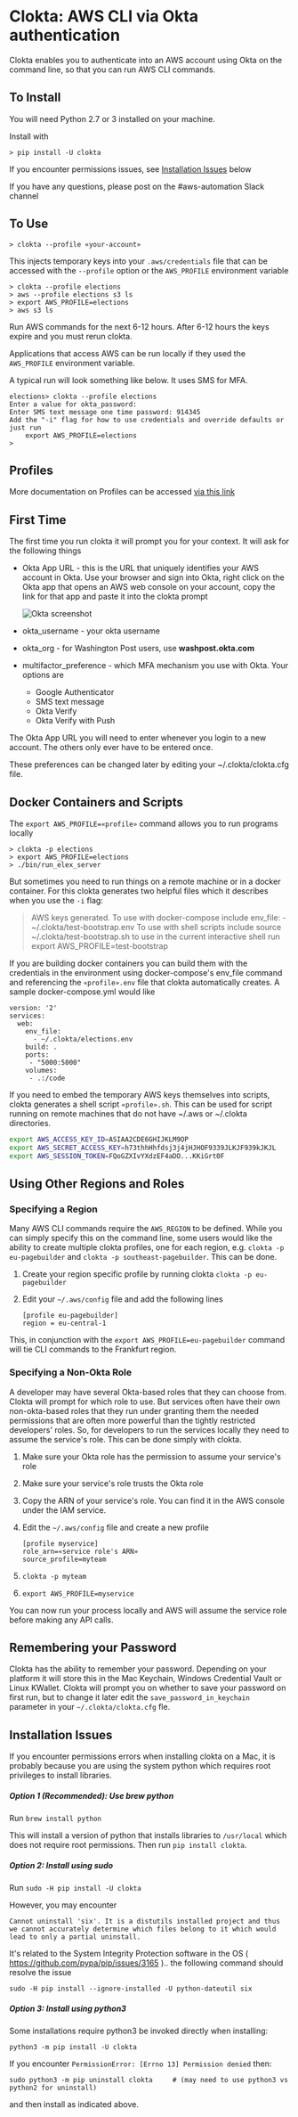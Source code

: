 # Clokta: AWS CLI via Okta authentication

Clokta enables you to authenticate into an AWS account using Okta on the command line, so that you can run AWS CLI commands.

## To Install

You will need Python 2.7 or 3 installed on your machine.

Install with

```
> pip install -U clokta
```

If you encounter permissions issues, see [Installation Issues](#install_issues) below

If you have any questions, please post on the #aws-automation Slack channel

## To Use

```shell
> clokta --profile «your-account»
```

This injects temporary keys into your `.aws/credentials` file that can be accessed with the `--profile` option or the `AWS_PROFILE` environment variable

```shell
> clokta --profile elections
> aws --profile elections s3 ls
> export AWS_PROFILE=elections
> aws s3 ls
```

Run AWS commands for the next 6-12 hours.  After 6-12 hours the keys expire and you must rerun clokta.

Applications that access AWS can be run locally if they used the `AWS_PROFILE` environment variable.

A typical run will look something like below.  It uses SMS for MFA.

```shell
elections> clokta --profile elections
Enter a value for okta_password:
Enter SMS text message one time password: 914345
Add the "-i" flag for how to use credentials and override defaults or just run
	export AWS_PROFILE=elections
>
```

## Profiles

More documentation on Profiles can be accessed [via this link](docs/Profiles.md)


## First Time

The first time you run clokta it will prompt you for your context.  It will ask for the following things

- Okta App URL - this is the URL that uniquely identifies your AWS account in Okta.  Use your browser and sign into Okta, right click on the Okta app that opens an AWS web console on your account, copy the link for that app and paste it into the clokta prompt

  ![Okta screenshot](images/README-img1.png)
-  okta_username - your okta username
- okta_org - for Washington Post users,  use **washpost.okta.com**
- multifactor_preference - which MFA mechanism you use with Okta.  Your options are
  - Google Authenticator
  - SMS text message
  - Okta Verify
  - Okta Verify with Push

The Okta App URL you will need to enter whenever you login to a new account.  The others only ever have to be entered once.

These preferences can be changed later by editing your ~/.clokta/clokta.cfg file.

## Docker Containers and Scripts

The `export AWS_PROFILE=«profile»` command allows you to run programs locally  

```shell
> clokta -p elections
> export AWS_PROFILE=elections
> ./bin/run_elex_server
```

But sometimes you need to run things on a remote machine or in a docker container.  For this clokta generates two helpful files which it describes when you use the `-i` flag:

> AWS keys generated.
> To use with docker-compose include
> 	env_file:
> 	    \- ~/.clokta/test-bootstrap.env
> To use with shell scripts include
> 	source ~/.clokta/test-bootstrap.sh
> to use in the current interactive shell run
> 	export AWS_PROFILE=test-bootstrap

If you are building docker containers you can build them with the credentials in the environment using docker-compose's env_file command and referencing the `«profile».env` file that clokta automatically creates.  A sample docker-compose.yml would like

```Yml
version: '2'
services:
  web:
    env_file:
      - ~/.clokta/elections.env
    build: .
    ports:
     - "5000:5000"
    volumes:
     - .:/code
```

If you need to embed the temporary AWS keys themselves into scripts, clokta generates a shell script  `«profile».sh`.  This can be used for script running on remote machines that do not have ~/.aws or ~/.clokta directories.

```bash
export AWS_ACCESS_KEY_ID=ASIAA2CDE6GHIJKLM9OP
export AWS_SECRET_ACCESS_KEY=h73thhHhfdsj3j4jHJHOF9339JLKJF939kJKJL
export AWS_SESSION_TOKEN=FQoGZXIvYXdzEF4aDO...KKiGrt0F
```

## Using Other Regions and Roles

### Specifying a Region

Many AWS CLI commands require the `AWS_REGION` to be defined.  While you can simply specify this on the command line, some users would like the ability to create multiple clokta profiles, one for each region, e.g. `clokta -p eu-pagebuilder` and `clokta -p southeast-pagebuilder`.  This can be done.

1. Create your region specific profile by running clokta
   `clokta -p eu-pagebuilder`

2. Edit your `~/.aws/config` file and add the following lines

   ```
   [profile eu-pagebuilder]
   region = eu-central-1
   ```

This, in conjunction with the `export AWS_PROFILE=eu-pagebuilder` command will tie CLI commands to the Frankfurt region.

### Specifying a Non-Okta Role

A developer may have several Okta-based roles that they can choose from.  Clokta will prompt for which role to use.  But services often have their own non-okta-based roles that they run under granting them the needed permissions that are often more powerful than the tightly restricted developers' roles. So, for developers to run the services locally they need to assume the service's role.  This can be done simply with clokta.

1. Make sure your Okta role has the permission to assume your service's role

2. Make sure your service's role trusts the Okta role 

3. Copy the ARN of your service's role.  You can find it in the AWS console under the IAM service.

4. Edit the `~/.aws/config` file and create a new profile

   ```
   [profile myservice]
   role_arn=«service role's ARN»
   source_profile=myteam
   ```

5. `clokta -p myteam`

6. `export AWS_PROFILE=myservice`

You can now run your process locally and AWS will assume the service role before making any API calls.

## Remembering your Password

Clokta has the ability to remember your password.  Depending on your platform it will store this in the Mac Keychain, Windows Credential Vault or Linux KWallet.  Clokta will prompt you on whether to save your password on first run, but to change it later edit the `save_password_in_keychain` parameter in your `~/.clokta/clokta.cfg` fle.

## <a name="install_issues">Installation Issues</a>

If you encounter permissions errors when installing clokta on a Mac, it is probably because you are using the system python which requires root privileges to install libraries.

##### Option 1 (Recommended): Use brew python

Run `brew install python`

This will install a version of python that installs libraries to `/usr/local` which does not require root permissions.  Then run `pip install clokta`.

##### Option 2: Install using sudo

Run `sudo -H pip install -U clokta`

However, you may encounter

```
Cannot uninstall 'six'. It is a distutils installed project and thus we cannot accurately determine which files belong to it which would lead to only a partial uninstall.
```

It's related to the System Integrity Protection software in the OS ( https://github.com/pypa/pip/issues/3165 ).. the following command should resolve the issue

```
sudo -H pip install --ignore-installed -U python-dateutil six
```

##### Option 3: Install using python3

Some installations require python3 be invoked directly when installing:

```
python3 -m pip install -U clokta
```

If you encounter `PermissionError: [Errno 13] Permission denied` then:
```
sudo python3 -m pip uninstall clokta     # (may need to use python3 vs python2 for uninstall)
```
and then install as indicated above.
